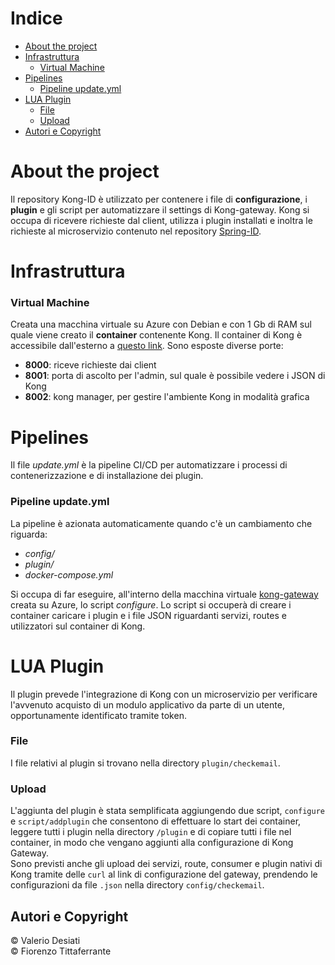 # Indice
 - [About the project](#About-the-project)
 - [Infrastruttura](#Infrastruttura)
   - [Virtual Machine](#Virtual-Machine)
 - [Pipelines](#Pipelines)
   - [Pipeline update.yml](#Pipeline-update.yml)
 - [LUA Plugin](#LUA-Plugin)
   - [File](#File)
   - [Upload](#Upload)
 - [Autori e Copyright](#Autori-e-Copyright)


# About the project
Il repository Kong-ID è utilizzato per contenere i file di __configurazione__, i __plugin__ e gli script per automatizzare il settings di Kong-gateway.
Kong si occupa di ricevere richieste dal client, utilizza i plugin installati e inoltra le richieste al microservizio contenuto
nel repository [Spring-ID](https://dev.azure.com/id-microservice/Spring-ID/_git/Spring-ID).


# Infrastruttura

### Virtual Machine
Creata una macchina virtuale su Azure con Debian e con 1 Gb di RAM sul quale viene creato il __container__ contenente Kong.
Il container di Kong è accessibile dall'esterno a [questo link](http://checkemail.westeurope.cloudapp.azure.com:8002/overview).
Sono esposte diverse porte:
 - __8000__: riceve richieste dai client
 - __8001__: porta di ascolto per l'admin, sul quale è possibile vedere i JSON di Kong
 - __8002__: kong manager, per gestire l'ambiente Kong in modalità grafica


# Pipelines
Il file _update.yml_ è la pipeline CI/CD per automatizzare i processi di contenerizzazione e di installazione dei plugin.

### Pipeline update.yml
La pipeline è azionata automaticamente quando c'è un cambiamento che riguarda:
 - _config/_
 - _plugin/_
 - _docker-compose.yml_

Si occupa di far eseguire, all'interno della macchina virtuale [kong-gateway](https://portal.azure.com/#@aesys.tech/resource/subscriptions/af0f31ec-6bc5-4e0d-9c47-c509f316251c/resourceGroups/RG-TittaferranteFiorenzo/providers/Microsoft.Compute/virtualMachines/kong-gateway/overview) 
creata su Azure, lo script _configure_. Lo script si occuperà di creare i container caricare i plugin e i 
file JSON riguardanti servizi, routes e utilizzatori sul container di Kong.


# LUA Plugin
Il plugin prevede l'integrazione di Kong con un microservizio per verificare l'avvenuto acquisto di un modulo applicativo da parte di un utente, opportunamente identificato tramite token.<br />
### File
I file relativi al plugin si trovano nella directory `plugin/checkemail`.
### Upload
L'aggiunta del plugin è stata semplificata aggiungendo due script, `configure` e `script/addplugin` che consentono di effettuare lo start dei container, leggere tutti i plugin nella directory `/plugin` e di copiare tutti i file nel container, in modo che vengano aggiunti alla configurazione di Kong Gateway. <br />
Sono previsti anche gli upload dei servizi, route, consumer e plugin nativi di Kong tramite delle `curl` al link di configurazione del gateway, prendendo le configurazioni da file `.json` nella directory `config/checkemail`.

## Autori e Copyright
 © Valerio Desiati<br/>
 © Fiorenzo Tittaferrante